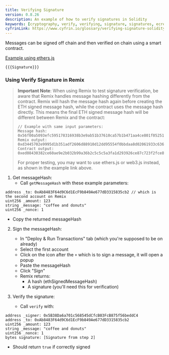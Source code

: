 ```yaml
---
title: Verifying Signature
version: 0.8.26
description: An example of how to verify signatures in Solidity
keywords: [cryptography, verify, verifying, signature, signatures, ecrecover]
cyfrinLink: https://www.cyfrin.io/glossary/verifying-signature-solidity-code-example
---
```


Messages can be signed off chain and then verified on chain using a smart contract.

[Example using ethers.js](https://github.com/t4sk/hello-erc20-permit/blob/main/test/verify-signature.js)

```solidity
{{{Signature}}}
```

### Using Verify Signature in Remix

> **Important Note**: When using Remix to test signature verification, be aware that Remix handles message hashing differently from the contract. Remix will hash the message hash again before creating the ETH signed message hash, while the contract uses the message hash directly. This means the final ETH signed message hash will be different between Remix and the contract:
>
> ```solidity
> // Example with same input parameters:
> Message hash:    0x56f00a5093efc595178316938b3e9ab51b37610ca57b1b471aa4ce801f05251d
> Remix output:   0xd3445702e9995d1b351adf2606d88910d12dd95554f0bbdaa8d02061933c6363
> Contract output: 0xed08430382ce60ae9e2b032b99a36b2c5c5c5a3fa1d293926ce87c723f2fce84
> ```
>
> For proper testing, you may want to use ethers.js or web3.js instead, as shown in the example link above.

1. Get messageHash:
   - Call `getMessageHash` with these example parameters:

```solidity
address _to: 0xAb8483F64d9C6d1EcF9b849Ae677dD3315835cb2 // which is the second account on Remix
uint256 _amount: 123
string _message: "coffee and donuts"
uint256 _nonce: 1
```

- Copy the returned messageHash

2. Sign the messageHash:

   - In "Deploy & Run Transactions" tab (which you're supposed to be on already)
   - Select the first account
   - Click on the icon after the `+` which is to sign a message, it will open a popup
   - Paste the messageHash
   - Click "Sign"
   - Remix returns:
     - A hash (ethSignedMessageHash)
     - A signature (you'll need this for verification)

3. Verify the signature:
   - Call `verify` with:

```solidity
address _signer: 0x5B38Da6a701c568545dCfcB03FcB875f56beddC4
address _to: 0xAb8483F64d9C6d1EcF9b849Ae677dD3315835cb2
uint256 _amount: 123
string _message: "coffee and donuts"
uint256 _nonce: 1
bytes signature: [Signature from step 2]
```

- Should return `true` if correctly signed
